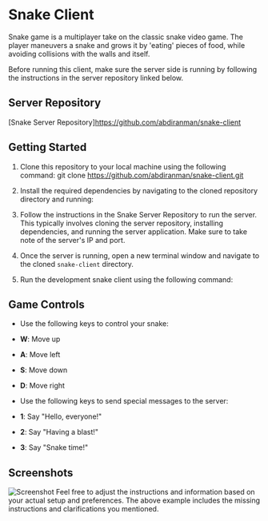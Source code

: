 # Snake Client

Snake game is a multiplayer take on the classic snake video game. The player maneuvers a snake and grows it by 'eating' pieces of food, while avoiding collisions with the walls and itself.

Before running this client, make sure the server side is running by following the instructions in the server repository linked below.

## Server Repository

[Snake Server Repository]https://github.com/abdiranman/snake-client

## Getting Started

1. Clone this repository to your local machine using the following command:
git clone https://github.com/abdiranman/snake-client.git

2. Install the required dependencies by navigating to the cloned repository directory and running:
3. Follow the instructions in the Snake Server Repository to run the server. This typically involves cloning the server repository, installing dependencies, and running the server application. Make sure to take note of the server's IP and port.

4. Once the server is running, open a new terminal window and navigate to the cloned `snake-client` directory.

5. Run the development snake client using the following command:

## Game Controls

- Use the following keys to control your snake:
- **W**: Move up
- **A**: Move left
- **S**: Move down
- **D**: Move right

- Use the following keys to send special messages to the server:
- **1**: Say "Hello, everyone!"
- **2**: Say "Having a blast!"
- **3**: Say "Snake time!"

## Screenshots

![Screenshot](#) <!-- Add screenshot links here -->
Feel free to adjust the instructions and information based on your actual setup and preferences. The above example includes the missing instructions and clarifications you mentioned.







